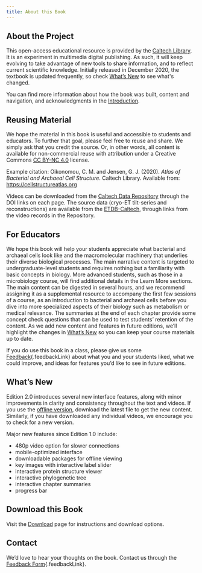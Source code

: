 ```yaml
---
title: About this Book
---
```

## About the Project

This open-access educational resource is provided by the [Caltech Library](https://www.library.caltech.edu/). It is an experiment in multimedia digital publishing. As such, it will keep evolving to take advantage of new tools to share information, and to reflect current scientific knowledge. Initially released in December 2020, the textbook is updated frequently, so check [What’s New](#WhatsNew) to see what's changed.

You can find more information about how the book was built, content and navigation, and acknowledgments in the [Introduction](introduction.html).


## Reusing Material

We hope the material in this book is useful and accessible to students and educators. To further that goal, please feel free to reuse and share. We simply ask that you credit the source. Or, in other words, all content is available for non-commercial reuse with attribution under a Creative Commons [CC BY-NC 4.0](https://creativecommons.org/licenses/by-nc/4.0/) license. 

Example citation:
Oikonomou, C. M. and Jensen, G. J. (2020). *Atlas of Bacterial and Archaeal Cell Structure*. Caltech Library. Available from: https://cellstructureatlas.org

Videos can be downloaded from the [Caltech Data Repository](https://data.caltech.edu/) through the DOI links on each page. The source data (cryo-ET tilt-series and reconstructions) are available from the [ETDB-Caltech](https://etdb.caltech.edu/), through links from the video records in the Repository.


## For Educators

We hope this book will help your students appreciate what bacterial and archaeal cells look like and the macromolecular machinery that underlies their diverse biological processes. The main narrative content is targeted to undergraduate-level students and requires nothing but a familiarity with basic concepts in biology. More advanced students, such as those in a microbiology course, will find additional details in the Learn More sections. The main content can be digested in several hours, and we recommend assigning it as a supplemental resource to accompany the first few sessions of a course, as an introduction to bacterial and archaeal cells before you dive into more specialized aspects of their biology such as metabolism or medical relevance. The summaries at the end of each chapter provide some concept check questions that can be used to test students’ retention of the content. As we add new content and features in future editions, we’ll highlight the changes in [What’s New](#WhatsNew) so you can keep your course materials up to date. 

If you do use this book in a class, please give us some [Feedback](#feedbackForm){.feedbackLink} about what you and your students liked, what we could improve, and ideas for features you’d like to see in future editions. 


## What’s New

Edition 2.0 introduces several new interface features, along with minor improvements in clarity and consistency throughout the text and videos. If you use the [offline version](download.html), download the latest file to get the new content. Similarly, if you have downloaded any individual videos, we encourage you to check for a new version.

Major new features since Edition 1.0 include:
- 480p video option for slower connections
- mobile-optimized interface
- downloadable packages for offline viewing
- key images with interactive label slider
- interactive protein structure viewer
- interactive phylogenetic tree
- interactive chapter summaries
- progress bar


## Download this Book

Visit the [Download](download.html) page for instructions and download options.


## Contact

We’d love to hear your thoughts on the book. Contact us through the [Feedback Form](#feedbackForm){.feedbackLink}.
